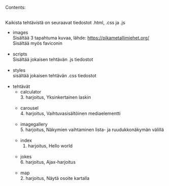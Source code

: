 Contents:<br><br>

Kaikista tehtävistä on seuraavat tiedostot .html, .css ja .js

- images<br>
  Sisältää 3 tapahtuma kuvaa, lähde: https://pikametallimiehet.org/<br>
  Sisältää myös faviconin<br><br>
- scripts<br>
  Sisältää jokaisen tehtävän .js tiedostot<br><br>
- styles<br>
  sisältää jokaisen tehtävän .css tiedostot<br><br>
- tehtävät<br>
  - calculator<br>
    3. harjoitus, Yksinkertainen laskin<br><br>
  - carousel<br>
    4. harjoitus, Vaihtuvasisältöinen mediaelementti<br><br>
  - imagegallery<br>
    5. harjoitus, Näkymien vaihtaminen lista- ja ruudukkonäkymän välillä<br><br>
  - index<br>
    1. harjoitus, Hello world<br><br>
  - jokes<br>
    6. harjoitus, Ajax-harjoitus<br><br>
  - map<br>
    2. harjoitus, Näytä osoite kartalla<br><br>
